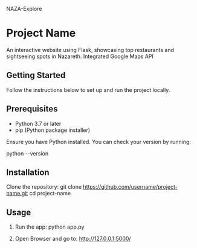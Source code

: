 NAZA-Explore
# Project Name

An interactive website using Flask, showcasing top restaurants and sightseeing spots in Nazareth. Integrated Google Maps API 

## Getting Started

Follow the instructions below to set up and run the project locally.

## Prerequisites

- Python 3.7 or later
- pip (Python package installer)

Ensure you have Python installed. You can check your version by running:

python --version

## Installation

Clone the repository:
git clone https://github.com/username/project-name.git
cd project-name

## Usage

1. Run the app:
python app.py

2. Open Browser and go to:
http://127.0.0.1:5000/

